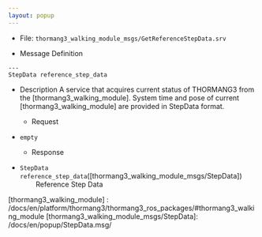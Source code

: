 ```yaml
---
layout: popup
---
```


- File: `thormang3_walking_module_msgs/GetReferenceStepData.srv`

- Message Definition

 ```
 ---
 StepData reference_step_data
 ```


- Description
A service that acquires current status of THORMANG3 from the [thormang3_walking_module].
System time and pose of current [thormang3_walking_module] are provided in StepData format.
&emsp;

  - Request
* `empty`
&emsp;&emsp;

  - Response
* `StepData reference_step_data`([thormang3_walking_module_msgs/StepData])
&emsp;&emsp; Reference Step Data



[thormang3_walking_module] : /docs/en/platform/thormang3/thormang3_ros_packages/#thormang3_walking_module
[thormang3_walking_module_msgs/StepData]: /docs/en/popup/StepData.msg/
